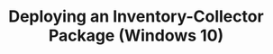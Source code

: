 ---
title: Deploying an Inventory-Collector Package (Windows 10)
description: How to deploy an inventory-collector package to your destination computers.
redirect_url: https://technet.microsoft.com/itpro/windows/deploy/manage-windows-upgrades-with-upgrade-analytics
---